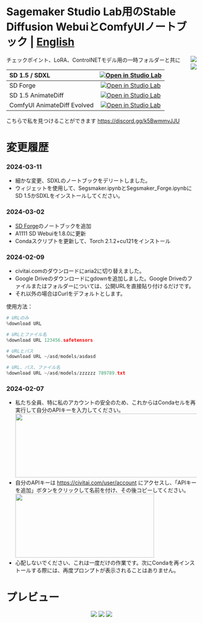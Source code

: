 # Sagemaker Studio Lab用のStable Diffusion WebuiとComfyUIノートブック | **[English](README.md)** 
チェックポイント、LoRA、ControlNETモデル用の一時フォルダーと共に [<img align="right" src="https://api.visitorbadge.io/api/visitors?path=https%3A%2F%2Fgithub.com%2Fpantat88%2Fsegsmaker&label=Visitors&countColor=%232ccce4&style=flat">](https://visitorbadge.io/status?path=https%3A%2F%2Fgithub.com%2Fpantat88%2Fsegsmaker)
<br />[<img align="right" src="https://img.shields.io/badge/Support%20me%20on%20Ko--fi-F16061?logo=ko-fi&logoColor=white&style=flat">](https://ko-fi.com/gutris1)

| SD 1.5 / SDXL | [![Open in Studio Lab](https://studiolab.sagemaker.aws/studiolab.svg)](https://studiolab.sagemaker.aws/import/github/gutris1/segsmaker/blob/main/Segsmaker.ipynb) |
| :---------------------------------------- | :-----------------------------------------------------------------------------------------------------------------: |
| SD Forge | [![Open in Studio Lab](https://studiolab.sagemaker.aws/studiolab.svg)](https://studiolab.sagemaker.aws/import/github/gutris1/segsmaker/blob/main/Segsmaker_Forge.ipynb) |
| SD 1.5 AnimateDiff | [![Open in Studio Lab](https://studiolab.sagemaker.aws/studiolab.svg)](https://studiolab.sagemaker.aws/import/github/gutris1/segsmaker/blob/main/Segsmaker_AnimateDiff_SD1.5.ipynb) |
| ComfyUI AnimateDiff Evolved | [![Open in Studio Lab](https://studiolab.sagemaker.aws/studiolab.svg)](https://studiolab.sagemaker.aws/import/github/gutris1/segsmaker/blob/main/Segsmaker_ComfyUI.ipynb) |<br />

こちらで私を見つけることができます https://discord.gg/k5BwmmvJJU

# 変更履歴
### 2024-03-11
- 細かな変更、SDXLのノートブックをデリートしました。
- ウィジェットを使用して、Segsmaker.ipynbとSegsmaker_Forge.ipynbにSD 1.5かSDXLをインストールしてください。

### 2024-03-02
- [SD Forge](https://github.com/lllyasviel/stable-diffusion-webui-forge)のノートブックを追加
- A1111 SD Webuiを1.8.0に更新
- Condaスクリプトを更新して、Torch 2.1.2+cu121をインストール

### 2024-02-09
- civitai.comのダウンロードにaria2に切り替えました。
- Google Driveのダウンロードにgdownを追加しました。Google Driveのファイルまたはフォルダーについては、公開URLを直接貼り付けるだけです。
- それ以外の場合はCurlをデフォルトとします。

使用方法：
```python
# URLのみ
%download URL

# URLとファイル名
%download URL 123456.safetensors

# URLとパス
%download URL ~/asd/models/asdasd

# URL、パス、ファイル名
%download URL ~/asd/models/zzzzzz 789789.txt
```

### 2024-02-07
- 私たち全員、特に私のアカウントの安全のため、これからはCondaセルを再実行して自分のAPIキーを入力してください。 <br />
  <img src="https://github.com/gutris1/segsmaker/assets/132797949/7420b6ff-7080-46f2-bd20-cd2088d64ff6" width="486" height="169">
- 自分のAPIキーは https://civitai.com/user/account にアクセスし、「APIキーを追加」ボタンをクリックして名前を付け、その後コピーしてください。<br />
  <img src="https://github.com/gutris1/segsmaker/assets/132797949/d3fa05b6-4cdd-4ffc-9a50-43bf550de627" width="367" height="169">
- 心配しないでください、これは一度だけの作業です。次にCondaを再インストールする際には、再度プロンプトが表示されることはありません。

# プレビュー
<p align="center">
  <img src="https://github.com/gutris1/segsmaker/blob/4839cf9b51036d95671d5e74d49bd5fa86d0552b/preview1.gif">
  <img src="https://github.com/gutris1/sd-fast-pnginfo/blob/e59a97f28d20397da5b78bdd6a8a79299cf139f1/preview.gif">
  <img src="https://github.com/gutris1/segsmaker/assets/132797949/acc8e533-2a71-4be9-b8ce-d0dd992f9970">
</p>
